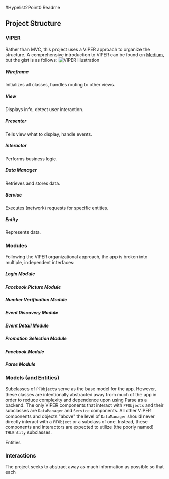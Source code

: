 #Hypelist2Point0 Readme

## Project Structure
### VIPER
Rather than MVC, this project uses a VIPER approach to organize the structure. A comprehensive introduction to VIPER can be found on [Medium](https://medium.com/brigade-engineering/brigades-experience-using-an-mvc-alternative-36ef1601a41f), but the gist is as follows:
![VIPER Illustration](https://d262ilb51hltx0.cloudfront.net/max/800/1*XovYPHm53nQ5H8tSeBx_IQ.png)

##### Wireframe
Initializes all classes, handles routing to other views. 
##### View
Displays info, detect user interaction. 
##### Presenter
Tells view what to display, handle events. 
##### Interactor
Performs business logic.
##### Data Manager
Retrieves and stores data. 
##### Service
Executes (network) requests for specific entities. 
##### Entity
Represents data.

### Modules
Following the VIPER organizational approach, the app is broken into multiple, independent interfaces:
##### Login Module
##### Facebook Picture Module
##### Number Verification Module
##### Event Discovery Module
##### Event Detail Module
##### Promotion Selection Module
##### Facebook Module
##### Parse Module

### Models (and Entities)
Subclasses of `PFObject`s serve as the base model for the app. However, these classes are intentionally abstracted away from much of the app in order to reduce complexity and dependence upon using Parse as a backend. The only VIPER components that interact with `PFObjects` and their subclasses are `DataManager` and `Service` components. All other VIPER components and objects "above" the level of `DataManager` should never directly interact with a `PFObject` or a subclass of one. Instead, these components and interactors are expected to utilize (the poorly named) `THLEntity` subclasses. 

Entities

### Interactions
The project seeks to abstract away as much information as possible so that each

